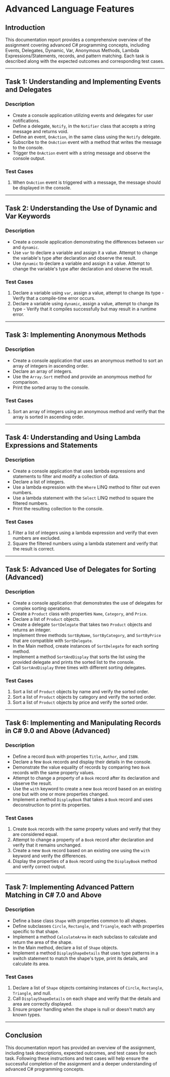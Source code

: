 # Advanced Language Features

## Introduction

This documentation report provides a comprehensive overview of the assignment covering advanced C# programming concepts, including Events, Delegates, Dynamic, Var, Anonymous Methods, Lambda Expressions/Statements, records, and pattern matching. Each task is described along with the expected outcomes and corresponding test cases.

---

## Task 1: Understanding and Implementing Events and Delegates

### Description
- Create a console application utilizing events and delegates for user notifications.
- Define a delegate, `Notify`, in the `Notifier` class that accepts a string message and returns void.
- Define an event, `OnAction`, in the same class using the `Notify` delegate.
- Subscribe to the `OnAction` event with a method that writes the message to the console.
- Trigger the `OnAction` event with a string message and observe the console output.

### Test Cases
1. When `OnAction` event is triggered with a message, the message should be displayed in the console.

---

## Task 2: Understanding the Use of Dynamic and Var Keywords

### Description
- Create a console application demonstrating the differences between `var` and `dynamic`.
- Use `var` to declare a variable and assign it a value. Attempt to change the variable's type after declaration and observe the result.
- Use `dynamic` to declare a variable and assign it a value. Attempt to change the variable's type after declaration and observe the result.

### Test Cases
1. Declare a variable using `var`, assign a value, attempt to change its type - Verify that a compile-time error occurs.
2. Declare a variable using `dynamic`, assign a value, attempt to change its type - Verify that it compiles successfully but may result in a runtime error.

---

## Task 3: Implementing Anonymous Methods

### Description
- Create a console application that uses an anonymous method to sort an array of integers in ascending order.
- Declare an array of integers.
- Use the `Array.Sort` method and provide an anonymous method for comparison.
- Print the sorted array to the console.

### Test Cases
1. Sort an array of integers using an anonymous method and verify that the array is sorted in ascending order.

---

## Task 4: Understanding and Using Lambda Expressions and Statements

### Description
- Create a console application that uses lambda expressions and statements to filter and modify a collection of data.
- Declare a list of integers.
- Use a lambda expression with the `Where` LINQ method to filter out even numbers.
- Use a lambda statement with the `Select` LINQ method to square the filtered numbers.
- Print the resulting collection to the console.

### Test Cases
1. Filter a list of integers using a lambda expression and verify that even numbers are excluded.
2. Square the filtered numbers using a lambda statement and verify that the result is correct.

---

## Task 5: Advanced Use of Delegates for Sorting (Advanced)

### Description
- Create a console application that demonstrates the use of delegates for complex sorting operations.
- Create a `Product` class with properties `Name`, `Category`, and `Price`.
- Declare a list of `Product` objects.
- Create a delegate `SortDelegate` that takes two `Product` objects and returns an integer.
- Implement three methods `SortByName`, `SortByCategory`, and `SortByPrice` that are compatible with `SortDelegate`.
- In the Main method, create instances of `SortDelegate` for each sorting method.
- Implement a method `SortAndDisplay` that sorts the list using the provided delegate and prints the sorted list to the console.
- Call `SortAndDisplay` three times with different sorting delegates.

### Test Cases
1. Sort a list of `Product` objects by name and verify the sorted order.
2. Sort a list of `Product` objects by category and verify the sorted order.
3. Sort a list of `Product` objects by price and verify the sorted order.

---

## Task 6: Implementing and Manipulating Records in C# 9.0 and Above (Advanced)

### Description
- Define a record `Book` with properties `Title`, `Author`, and `ISBN`.
- Declare a few `Book` records and display their details in the console.
- Demonstrate the value equality of records by comparing two `Book` records with the same property values.
- Attempt to change a property of a `Book` record after its declaration and observe the result.
- Use the `with` keyword to create a new `Book` record based on an existing one but with one or more properties changed.
- Implement a method `DisplayBook` that takes a `Book` record and uses deconstruction to print its properties.

### Test Cases
1. Create `Book` records with the same property values and verify that they are considered equal.
2. Attempt to change a property of a `Book` record after declaration and verify that it remains unchanged.
3. Create a new `Book` record based on an existing one using the `with` keyword and verify the differences.
4. Display the properties of a `Book` record using the `DisplayBook` method and verify correct output.

---

## Task 7: Implementing Advanced Pattern Matching in C# 7.0 and Above

### Description
- Define a base class `Shape` with properties common to all shapes.
- Define subclasses `Circle`, `Rectangle`, and `Triangle`, each with properties specific to that shape.
- Implement a method `CalculateArea` in each subclass to calculate and return the area of the shape.
- In the Main method, declare a list of `Shape` objects.
- Implement a method `DisplayShapeDetails` that uses type patterns in a switch statement to match the shape's type, print its details, and calculate its area.

### Test Cases
1. Declare a list of `Shape` objects containing instances of `Circle`, `Rectangle`, `Triangle`, and null.
2. Call `DisplayShapeDetails` on each shape and verify that the details and area are correctly displayed.
3. Ensure proper handling when the shape is null or doesn't match any known types.

---

## Conclusion

This documentation report has provided an overview of the assignment, including task descriptions, expected outcomes, and test cases for each task. Following these instructions and test cases will help ensure the successful completion of the assignment and a deeper understanding of advanced C# programming concepts.